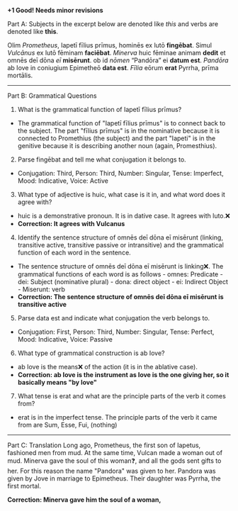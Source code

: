 **+1 Good! Needs minor revisions**

Part A: Subjects in the excerpt below are denoted like *this* and verbs are denoted like **this**.

Olim *Prometheus*, Iapetī fīlius prīmus, hominēs ex lutō **fingēbat**. Simul *Vulcānus* ex lutō fēminam **faciēbat**. *Minerva* huic fēminae animam **dedit** et omnēs deī dōna *eī* **misērunt**. ob id *nōmen* “Pandōra” ei **datum est**. *Pandōra* ab Iove in coniugium Epimetheō **data est**. *Fīlia* eōrum **erat** Pyrrha, prīma mortālis.

---

Part B: Grammatical Questions

1. What is the grammatical function of Iapetī fīlius prīmus?
- The grammatical function of "Iapetī fīlius prīmus" is to connect back to the subject. The part "fīlius prīmus" is in the nominative because it is connected to Promethius (the subject) and the part "Iapeti" is in the genitive because it is describing another noun (again, Promesthius).

2. Parse fingēbat and tell me what conjugation it belongs to.
- Conjugation: Third, Person: Third, Number: Singular, Tense: Imperfect, Mood: Indicative, Voice: Active

3. What type of adjective is huic, what case is it in, and what word does it agree with?
- huic is a demonstrative pronoun. It is in dative case. It agrees with luto.❌
- **Correction: It agrees with Vulcanus**

4. Identify the sentence structure of omnēs deī dōna eī misērunt (linking, transitive active, transitive passive or intransitive) and the grammatical function of each word in the sentence.
- The sentence structure of omnēs deī dōna eī misērunt is linking❌. The grammatical functions of each word is as follows - omnes: Predicate - dei: Subject (nominative plural) - dona: direct object - ei: Indirect Object - Miserunt: verb
- **Correction: The sentence structure of omnēs deī dōna eī misērunt is transitive active**

5. Parse data est and indicate what conjugation the verb belongs to.
- Conjugation: First, Person: Third, Number: Singular, Tense: Perfect, Mood: Indicative, Voice: Passive

6. What type of grammatical construction is ab Iove?
- ab Iove is the means❌ of the action (it is in the ablative case). 
- **Correction: ab Iove is the instrument as Iove is the one giving her, so it basically means "by Iove"**

7. What tense is erat and what are the principle parts of the verb it comes from?
- erat is in the imperfect tense. The principle parts of the verb it came from are Sum, Esse, Fui, (nothing)

---

Part C: Translation
Long ago, Prometheus, the first son of Iapetus, fashioned men from mud. At the same time, Vulcan made a woman out of mud. Minerva gave the soul of this woman❓, and all the gods sent gifts to her. For this reason the name "Pandora" was given to her. Pandora was given by Jove in marriage to Epimetheus. Their daughter was Pyrrha, the first mortal.

**Correction: Minerva gave him the soul of a woman,**
